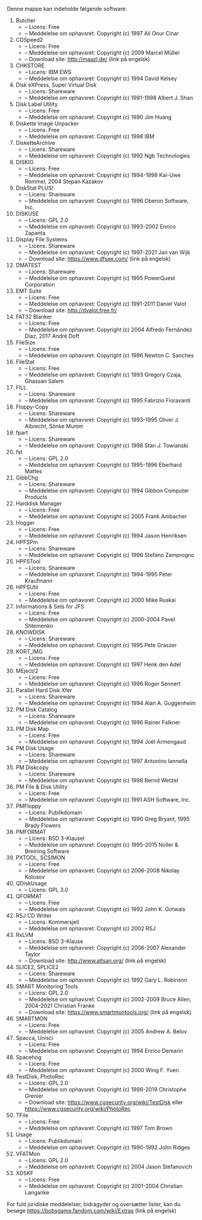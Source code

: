 ﻿Denne mappe kan indeholde følgende software:

1. Butcher
   - – Licens: Free
   - – Meddelelse om ophavsret: Copyright (c) 1997 Ali Onur Cinar
2. CDSpeed2
   - – Licens: Free
   - – Meddelelse om ophavsret: Copyright (c) 2009 Marcel Müller
   - – Download site: http://maazl.de/ (link på engelsk)
3. CHKSTORE
   - – Licens: IBM EWS
   - – Meddelelse om ophavsret: Copyright (c) 1994 David Kelsey
4. Disk eXPress, Super Virtual Disk
   - – Licens: Shareware
   - – Meddelelse om ophavsret: Copyright (c) 1991-1998 Albert J. Shan
5. Disk Label Utility
   - – Licens: Free
   - – Meddelelse om ophavsret: Copyright (c) 1990 Jim Huang
6. Diskette Image Unpacker
   - – Licens: Free
   - – Meddelelse om ophavsret: Copyright (c) 1998 IBM
7. DisketteArchive
   - – Licens: Shareware
   - – Meddelelse om ophavsret: Copyright (c) 1992 Ngb Technologies
8. DISKIO
   - – Licens: Free
   - – Meddelelse om ophavsret: Copyright (c) 1994-1998 Kai-Uwe Rommel, 2004 Stepan Kazakov
9. DiskStat PLUS!
   - – Licens: Shareware
   - – Meddelelse om ophavsret: Copyright (c) 1996 Oberon Software, Inc.
10. DISKUSE
    - – Licens: GPL 2.0
    - – Meddelelse om ophavsret: Copyright (c) 1993-2002 Enrico Zapanta
11. Display File Systems
    - – Licens: Shareware
    - – Meddelelse om ophavsret: Copyright (c) 1997-2021 Jan van Wijk
    - – Download site: https://www.dfsee.com/ (link på engelsk)
12. DMATEST
    - – Licens: Shareware
    - – Meddelelse om ophavsret: Copyright (c) 1995 PowerQuest Corporation
13. EMT Suite
    - – Licens: Free
    - – Meddelelse om ophavsret: Copyright (c) 1991-2011 Daniel Valot
    - – Download site: http://dvalot.free.fr/
14. FAT32 Blanker
    - – Licens: Free
    - – Meddelelse om ophavsret: Copyright (c) 2004 Alfredo Fernández Díaz, 2017 André Doff
15. FileSize
    - – Licens: Free
    - – Meddelelse om ophavsret: Copyright (c) 1996 Newton C. Sanches
16. FileStat
    - – Licens: Free
    - – Meddelelse om ophavsret: Copyright (c) 1993 Gregory Czaja, Ghassan Salem
17. FILL
    - – Licens: Shareware
    - – Meddelelse om ophavsret: Copyright (c) 1995 Fabrizio Fioravanti
18. Floppy-Copy
    - – Licens: Shareware
    - – Meddelelse om ophavsret: Copyright (c) 1993-1995 Oliver J. Albrecht, Sönke Mumm
19. fpart
    - – Licens: Shareware
    - – Meddelelse om ophavsret: Copyright (c) 1998 Stan J. Towianski
20. fst
    - – Licens: GPL 2.0
    - – Meddelelse om ophavsret: Copyright (c) 1995-1996 Eberhard Mattes
21. GibbChg
    - – Licens: Shareware
    - – Meddelelse om ophavsret: Copyright (c) 1994 Gibbon Computer Products
22. Harddisk Manager
    - – Licens: Free
    - – Meddelelse om ophavsret: Copyright (c) 2005 Frank Ambacher
23. Hogger
    - – Licens: Free
    - – Meddelelse om ophavsret: Copyright (c) 1994 Jason Henriksen
24. HPFSPm
    - – Licens: Shareware
    - – Meddelelse om ophavsret: Copyright (c) 1996 Stefano Zamprogno
25. HPFSTool
    - – Licens: Shareware
    - – Meddelelse om ophavsret: Copyright (c) 1994-1995 Peter Kraufmann
26. HPFSUtil
    - – Licens: Free
    - – Meddelelse om ophavsret: Copyright (c) 2000 Mike Ruskai
27. Informations & Sets for JFS
    - – Licens: Free
    - – Meddelelse om ophavsret: Copyright (c) 2000-2004 Pavel Shtemenko
28. KNOWDISK
    - – Licens: Shareware
    - – Meddelelse om ophavsret: Copyright (c) 1995 Pete Graszer
29. KORT_IMG
    - – Licens: Free
    - – Meddelelse om ophavsret: Copyright (c) 1997 Henk den Adel
30. MEject/2
    - – Licens: Free
    - – Meddelelse om ophavsret: Copyright (c) 1996 Roger Sennert
31. Parallel Hard Disk Xfer
    - – Licens: Shareware
    - – Meddelelse om ophavsret: Copyright (c) 1994 Alan A. Guggenheim
32. PM Disk Catalog
    - – Licens: Shareware
    - – Meddelelse om ophavsret: Copyright (c) 1996 Rainer Falkner
33. PM Disk Map
    - – Licens: Free
    - – Meddelelse om ophavsret: Copyright (c) 1994 Joël Armengaud
34. PM Disk Usage
    - – Licens: Shareware
    - – Meddelelse om ophavsret: Copyright (c) 1997 Antonino Iannella
35. PM Diskcopy
    - – Licens: Shareware
    - – Meddelelse om ophavsret: Copyright (c) 1998 Bernd Wetzel
36. PM File & Disk Utility
    - – Licens: Free
    - – Meddelelse om ophavsret: Copyright (c) 1991 ASH Software, Inc.
37. PMFloppy
    - – Licens: Publikdomain
    - – Meddelelse om ophavsret: Copyright (c) 1990 Greg Bryant, 1995 Brady Flowers
38. PMFORMAT
    - – Licens: BSD 3-Klausel
    - – Meddelelse om ophavsret: Copyright (c) 1995-2015 Noller & Breining Software
39. PXTOOL, SCSIMON
    - – Licens: Free
    - – Meddelelse om ophavsret: Copyright (c) 2006-2008 Nikolay Kolosov
40. QDiskUsage
    - – Licens: GPL 3.0
41. QFORMAT
    - – Licens: Free
    - – Meddelelse om ophavsret: Copyright (c) 1992 John K. Gotwals
42. RSJ CD Writer
    - – Licens: Kommersjell
    - – Meddelelse om ophavsret: Copyright (c) 2002 RSJ
43. RxLVM
    - – Licens: BSD 3-Klause
    - – Meddelelse om ophavsret: Copyright (c) 2006-2007 Alexander Taylor
    - – Download site: http://www.altsan.org/ (link på engelsk)
44. SLICE2, SPLICE2
    - – Licens: Shareware
    - – Meddelelse om ophavsret: Copyright (c) 1992 Gary L. Robinson
45. SMART Monitoring Tools
    - – Licens: GPL 2.0
    - – Meddelelse om ophavsret: Copyright (c) 2002-2009 Bruce Allen, 2004-2021 Christian Franke
    - – Download site: https://www.smartmontools.org/ (link på engelsk)
46. SMARTMON
    - – Licens: Free
    - – Meddelelse om ophavsret: Copyright (c) 2005 Andrew A. Belov
47. Spacca, Unisci
    - – Licens: Free
    - – Meddelelse om ophavsret: Copyright (c) 1994 Enrico Demarin
48. Spacehog
    - – Licens: Free
    - – Meddelelse om ophavsret: Copyright (c) 2000 Wing F. Yuen
49. TestDisk, PhotoRec
    - – Licens: GPL 2.0
    - – Meddelelse om ophavsret: Copyright (c) 1998-2019 Christophe Grenier
    - – Download site: https://www.cgsecurity.org/wiki/TestDisk eller https://www.cgsecurity.org/wiki/PhotoRec
50. TFile
    - – Licens: Free
    - – Meddelelse om ophavsret: Copyright (c) 1997 Tom Brown
51. Usage
    - – Licens: Publikdomain
    - – Meddelelse om ophavsret: Copyright (c) 1990-1992 John Ridges
52. VFATMon
    - – Licens: GPL 2.0
    - – Meddelelse om ophavsret: Copyright (c) 2004 Jason Stefanovich
53. XDSKF
    - – Licens: Free
    - – Meddelelse om ophavsret: Copyright (c) 2001-2004 Christian Langanke

For fuld juridiske meddelelser, bidragyder og oversætter lister, kan du besøge https://bobsgame.fandom.com/wiki/Extras (link på engelsk)

